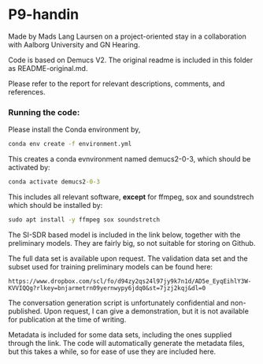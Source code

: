 # P9-handin
Made by Mads Lang Laursen on a project-oriented stay in a collaboration with Aalborg University and GN Hearing.

Code is based on Demucs V2. The original readme is included in this folder as README-original.md.

Please refer to the report for relevant descriptions, comments, and references. 

### Running the code:
Please install the Conda environment by,
```cmd
conda env create -f environment.yml
```

This creates a conda evnvironment named demucs2-0-3, which should be activated by:
```cmd
conda activate demucs2-0-3
```
This includes all relevant software, **except** for ffmpeg, sox and soundstrech which should be installed by:
```cmd
sudo apt install -y ffmpeg sox soundstretch
```

The SI-SDR based model is included in the link below, together with the preliminary models. They are fairly big, so not suitable for storing on Github. 

The full data set is available upon request. The validation data set and the subset used for training preliminary models can be found here:

```link
https://www.dropbox.com/scl/fo/d94zy2qs24l97jy9k7n1d/AD5e_EyqEihlY3W-KVVIQQg?rlkey=bnjarmetrn09yernwypy6jdq0&st=7jzj2kqj&dl=0
```

The conversation generation script is unfortunately confidential and non-published. Upon request, I can give a demonstration, but it is not available for publication at the time of writing.

Metadata is included for some data sets, including the ones supplied through the link. The code will automatically generate the metadata files, but this takes a while, so for ease of use they are included here.
